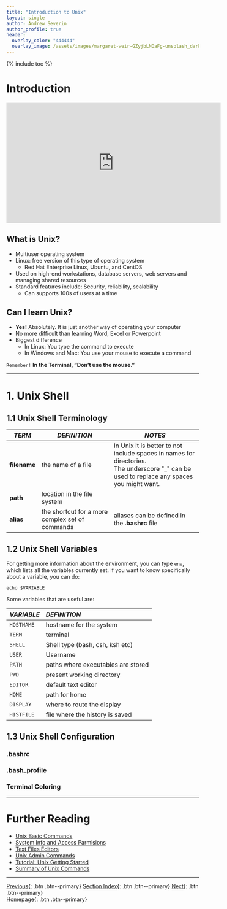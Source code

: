 ```yaml
---
title: "Introduction to Unix"
layout: single
author: Andrew Severin
author_profile: true
header:
  overlay_color: "444444"
  overlay_image: /assets/images/margaret-weir-GZyjbLNOaFg-unsplash_dark.jpg
---
```


{% include toc %}

# Introduction


<iframe width="560" height="315" src="https://www.youtube.com/embed/OAAdLMZvk1I" frameborder="0" allow="accelerometer; autoplay; encrypted-media; gyroscope; picture-in-picture" allowfullscreen></iframe>


## What is Unix?
* Multiuser operating system
* Linux: free version of this type of operating system
  * Red Hat Enterprise Linux, Ubuntu, and CentOS
* Used on high-end workstations, database servers, web servers and managing shared resources
* Standard features include: Security, reliability, scalability
  * Can supports 100s of users at a time


## Can I learn Unix?

* **Yes!** Absolutely. It is just another way of operating your computer
* No more difficult than learning Word, Excel or Powerpoint
* Biggest difference
  * In Linux:  You type the command to execute
  * In Windows and Mac: You use your mouse to execute a command

`Remember!` **In the Terminal, “Don’t use the mouse.”**

___

# 1. Unix Shell

## 1.1 Unix Shell Terminology

|*TERM*|*DEFINITION*|*NOTES*|
|-------|------|-------|
|**filename**| the name of a file |  In Unix it is better to not include spaces in names for directories. <br>The underscore "_" can be used to replace any spaces you might want. |
|**path**| location in the file system | |
|**alias**| the shortcut for a more complex set of commands| aliases can be defined in the **.bashrc** file |


## 1.2 Unix Shell Variables

For getting more information about the environment, you can type `env`, which lists all the variables currently set. If you want to know specifically about a variable, you can do:

```
echo $VARIABLE
```
Some variables that are useful are:

| *VARIABLE* | *DEFINITION*                       |
|:-----------|:-----------------------------------|
| `HOSTNAME` | hostname for the system            |
| `TERM`     | terminal                           |
| `SHELL`    | Shell type (bash, csh, ksh etc)    |
| `USER`     | Username                           |
| `PATH`     | paths where executables are stored |
| `PWD`      | present working directory          |
| `EDITOR`   | default text editor                |
| `HOME`     | path for home                      |
| `DISPLAY`  | where to route the display         |
| `HISTFILE` | file where the history is saved    |

## 1.3 Unix Shell Configuration

### **.bashrc**

### **.bash_profile**

### Terminal Coloring

___
# Further Reading
* [Unix Basic Commands](02A-basic-commands.md)
* [System Info and Access Parmisions](02B-unix-system-info-permissions.md)
* [Text Files Editors](02C-text-files-editors.md)
* [Unix Admin Commands](02D-admin-commands.md)
* [Tutorial: Unix Getting Started](02E-tutorial-unix-getting-started.md)
* [Summary of Unix Commands](04-unix-cheat-sheet.md)

___

[Previous](01-terminal-basics.md){: .btn  .btn--primary}
[Section Index](00-IntroToCommandLine-LandingPage.md){: .btn  .btn--primary}
[Next](02A-basic-commands.md){: .btn  .btn--primary}
<br>[Homepage](../index.md){: .btn  .btn--primary}
